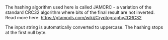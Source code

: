 The hashing algorithm used here is called JAMCRC - a variation of the standard CRC32 algorithm where bits of the final result are not inverted. Read more here: https://gtamods.com/wiki/Cryptography#CRC32

The input string is automatically converted to uppercase. The hashing stops at the first null byte. 
